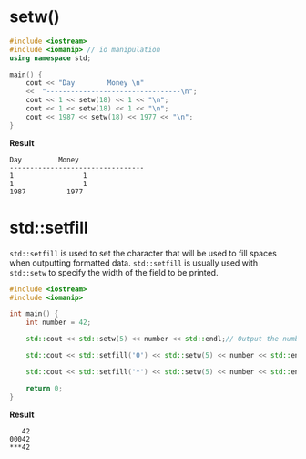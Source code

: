 # setw()

```cpp
#include <iostream>
#include <iomanip> // io manipulation
using namespace std;

main() {
	cout << "Day  		Money \n"
	<< 	"---------------------------------\n";
	cout << 1 << setw(18) << 1 << "\n";
	cout << 1 << setw(18) << 1 << "\n";
	cout << 1987 << setw(18) << 1977 << "\n";
}
```

**Result**

```
Day  		Money 
---------------------------------
1                 1
1                 1
1987          1977
```
# std::setfill
``std::setfill`` is used to set the character that will be used to fill spaces when outputting formatted data. ``std::setfill`` is usually used with ``std::setw`` to specify the width of the field to be printed.
```cpp
#include <iostream>
#include <iomanip>

int main() {
    int number = 42;

    std::cout << std::setw(5) << number << std::endl;// Output the number with a width of 5, using spaces as the default fill character

    std::cout << std::setfill('0') << std::setw(5) << number << std::endl;// Output the number with a width of 5, using '0' as the fill character

    std::cout << std::setfill('*') << std::setw(5) << number << std::endl;// Output the number with a width of 5, using '*' as the fill character

    return 0;
}
```
**Result**
```
   42
00042
***42
```
